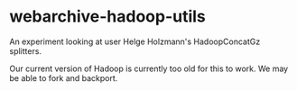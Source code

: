 # webarchive-hadoop-utils

An experiment looking at user Helge Holzmann's HadoopConcatGz splitters.

Our current version of Hadoop is currently too old for this to work. We may be able to fork and backport.
